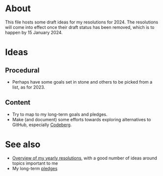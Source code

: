 # About 

This file hosts some draft ideas for my resolutions for 2024. The resolutions will come into effect once their draft status has been removed, which is to happen by 15 January 2024.

# Ideas

## Procedural

* Perhaps have some goals set in stone and others to be picked from a list, as for 2023.

## Content

* Try to map to my long-term goals and pledges.
* Make (and document) some efforts towards exploring alternatives to GitHub, especially [Codeberg](https://codeberg.org/).


# See also 

* [Overview of my yearly resolutions](https://github.com/Daniel-Mietchen/ideas/tree/master/new-year-resolutions), with a good number of ideas around topics important to me
* My long-term [pledges](https://github.com/Daniel-Mietchen/pledges)
